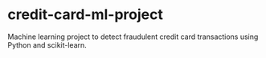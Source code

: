# credit-card-ml-project
Machine learning project to detect fraudulent credit card transactions using Python and scikit-learn.
